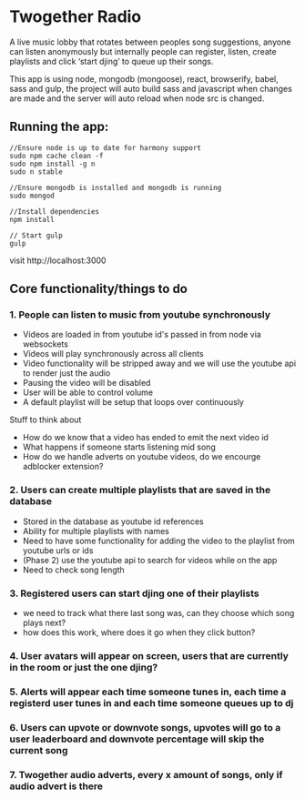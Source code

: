 # Twogether Radio
A live music lobby that rotates between peoples song suggestions, anyone can listen anonymously but internally people can register, listen, create playlists and click ‘start djing’ to queue up their songs.

This app is using node, mongodb (mongoose), react, browserify, babel, sass and gulp, the project will auto build sass and javascript when changes are made and the server will auto reload when node src is changed.

## Running the app:
	
	//Ensure node is up to date for harmony support
	sudo npm cache clean -f
	sudo npm install -g n
	sudo n stable

	//Ensure mongodb is installed and mongodb is running
	sudo mongod

	//Install dependencies
	npm install

	// Start gulp
	gulp

visit http://localhost:3000

## Core functionality/things to do

### 1. People can listen to music from youtube synchronously
- Videos are loaded in from youtube id's passed in from node via websockets
- Videos will play synchronously across all clients
- Video functionality will be stripped away and we will use the youtube api to render just the audio
- Pausing the video will be disabled
- User will be able to control volume
- A default playlist will be setup that loops over continuously

Stuff to think about
- How do we know that a video has ended to emit the next video id
- What happens if someone starts listening mid song
- How do we handle adverts on youtube videos, do we encourge adblocker extension?

### 2. Users can create multiple playlists that are saved in the database
- Stored in the database as youtube id references
- Ability for multiple playlists with names
- Need to have some functionality for adding the video to the playlist from youtube urls or ids
- (Phase 2) use the youtube api to search for videos while on the app
- Need to check song length

### 3. Registered users can start djing one of their playlists
- we need to track what there last song was, can they choose which song plays next?
- how does this work, where does it go when they click button?

### 4. User avatars will appear on screen, users that are currently in the room or just the one djing?

### 5. Alerts will appear each time someone tunes in, each time a registerd user tunes in and each time someone queues up to dj

### 6. Users can upvote or downvote songs, upvotes will go to a user leaderboard and downvote percentage will skip the current song

### 7. Twogether audio adverts, every x amount of songs, only if audio advert is there
